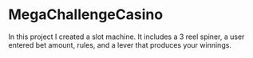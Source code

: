 # MegaChallengeCasino
In this project I created a slot machine. It includes a 3 reel spiner, a user entered bet amount, rules, and a lever that produces your winnings.

